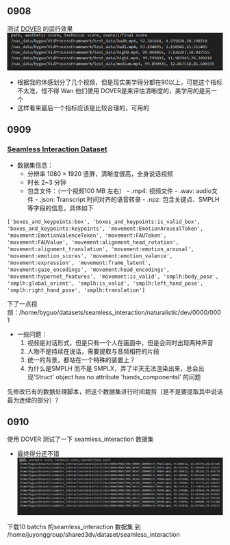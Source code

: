 ## 0908
测试 [DOVER](https://github.com/VQAssessment/DOVER) 的运行效果
![](attachment/Pasted%20image%2020250910133938.png)
- 根据我的体感划分了几个视频，但是现实美学得分都在90以上，可能这个指标不太准，怪不得 Wan 他们使用 DOVER是来评估清晰度的，美学用的是另一个
- 这样看来最后一个指标应该是比较合理的，可用的
## 0909
### [Seamless Interaction Dataset](https://github.com/facebookresearch/seamless_interaction)

- 数据集信息：
	- 分辨率 $1080 \times 1920$ 竖屏，清晰度很高，全身说话视频
	- 时长 2~3 分钟
	- 包含文件：（一个视频100 MB 左右）
		  - .mp4: 视频文件
		  - .wav: audio文件
		  - .json: Transcript 时间对齐的语音转录
		  - .npz: 包含关键点、SMPLH 等字段的信息，具体如下
```
['boxes_and_keypoints:box', 'boxes_and_keypoints:is_valid_box', 'boxes_and_keypoints:keypoints', 'movement:EmotionArousalToken', 'movement:EmotionValenceToken', 'movement:FAUToken', 'movement:FAUValue', 'movement:alignment_head_rotation', 'movement:alignment_translation', 'movement:emotion_arousal', 'movement:emotion_scores', 'movement:emotion_valence', 'movement:expression', 'movement:frame_latent', 'movement:gaze_encodings', 'movement:head_encodings', 'movement:hypernet_features', 'movement:is_valid', 'smplh:body_pose', 'smplh:global_orient', 'smplh:is_valid', 'smplh:left_hand_pose', 'smplh:right_hand_pose', 'smplh:translation']
```

下了一点视频：/home/byguo/datasets/seamless_interaction/naturalistic/dev/0000/0001

- 一些问题：
	1. 视频是对话形式，但是只有一个人在画面中，但是会同时出现两种声音
	2. 人物不是持续在说话，需要提取与音频相符的片段
	3. 统一的背景，都站在一个特殊的装置上？
	4. 为什么是SMPLH 而不是 SMPLX，弄了半天无法渲染出来，总会出现'Struct' object has no attribute 'hands_componentsl' 的问题


先修改已有的数据处理脚本，把这个数据集进行时间裁剪（是不是要提取其中说话最为连续的部分）?


## 0910

使用 DOVER 测试了一下 seamless_interaction 数据集
- 最终得分还不错
![](attachment/Pasted%20image%2020250910130428.png)

下载10 batchs 的seamless_interaction 数据集 到 /home/juyonggroup/shared3dv/dataset/seamless_interaction

